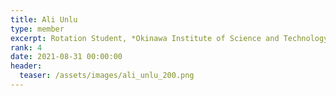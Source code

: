 ```yaml
---
title: Ali Unlu
type: member
excerpt: Rotation Student, *Okinawa Institute of Science and Technology*
rank: 4
date: 2021-08-31 00:00:00
header:
  teaser: /assets/images/ali_unlu_200.png
---
```

